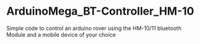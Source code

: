 # ArduinoMega_BT-Controller_HM-10
Simple code to control an arduino rover using the HM-10/11 bluetooth Module and a mobile device of your choice
